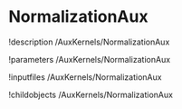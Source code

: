 <!-- MOOSE Documentation Stub: Remove this when content is added. -->

# NormalizationAux
!description /AuxKernels/NormalizationAux

!parameters /AuxKernels/NormalizationAux

!inputfiles /AuxKernels/NormalizationAux

!childobjects /AuxKernels/NormalizationAux

